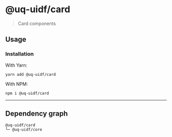 # @uq-uidf/card

> Card components

## Usage

### Installation

With Yarn:
```shell
yarn add @uq-uidf/card
```

With NPM:
```shell
npm i @uq-uidf/card
```

---

## Dependency graph

```shell
@uq-uidf/card
└─ @uq-uidf/core
```
